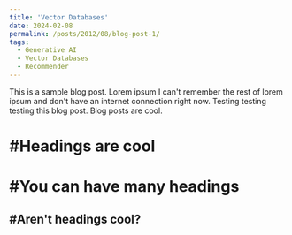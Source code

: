 ```yaml
---
title: 'Vector Databases'
date: 2024-02-08
permalink: /posts/2012/08/blog-post-1/
tags:
  - Generative AI
  - Vector Databases
  - Recommender
---
```


This is a sample blog post. Lorem ipsum I can't remember the rest of lorem ipsum and don't have an internet connection right now. Testing testing testing this blog post. Blog posts are cool.

#Headings are cool
======

#You can have many headings
======

#Aren't headings cool?
------
